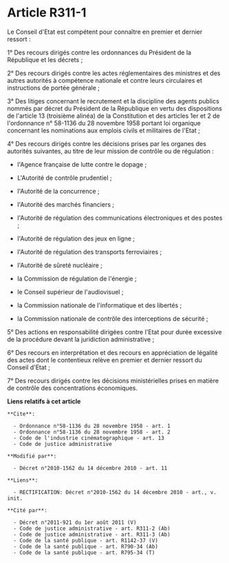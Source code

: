 # Article R311-1

Le Conseil d'Etat est compétent pour connaître en premier et dernier ressort :

1° Des recours dirigés contre les ordonnances du Président de la République et les décrets ;

2° Des recours dirigés contre les actes réglementaires des ministres et des autres autorités à compétence nationale et contre
leurs circulaires et instructions de portée générale ;

3° Des litiges concernant le recrutement et la discipline des agents publics nommés par décret du Président de la République
en vertu des dispositions de l'article 13 (troisième alinéa) de la Constitution et des articles 1er et 2 de l'ordonnance n°
58-1136 du 28 novembre 1958 portant loi organique concernant les nominations aux emplois civils et militaires de l'Etat ; 

4° Des recours dirigés contre les décisions prises par les organes des autorités suivantes, au titre de leur mission de
contrôle ou de régulation :

- l'Agence française de lutte contre le dopage ;

- L'Autorité de contrôle prudentiel ;

- l'Autorité de la concurrence ;

- l'Autorité des marchés financiers ;

- l'Autorité de régulation des communications électroniques et des postes ;

- l'Autorité de régulation des jeux en ligne ; 

- l'Autorité de régulation des transports ferroviaires ;

- l'Autorité de sûreté nucléaire ;

- la Commission de régulation de l'énergie ;

- le Conseil supérieur de l'audiovisuel ;

- la Commission nationale de l'informatique et des libertés ;

- la Commission nationale de contrôle des interceptions de sécurité ; 

5° Des actions en responsabilité dirigées contre l'Etat pour durée excessive de la procédure devant la juridiction
administrative ;

6° Des recours en interprétation et des recours en appréciation de légalité des actes dont le contentieux relève en premier
et dernier ressort du Conseil d'Etat ;

7° Des recours dirigés contre les décisions ministérielles prises en matière de contrôle des concentrations économiques.

**Liens relatifs à cet article**

	**Cite**:

	  - Ordonnance n°58-1136 du 28 novembre 1958 - art. 1
	  - Ordonnance n°58-1136 du 28 novembre 1958 - art. 2
	  - Code de l'industrie cinématographique - art. 13
	  - Code de justice administrative

	**Modifié par**:

	  - Décret n°2010-1562 du 14 décembre 2010 - art. 11

	**Liens**:

	  - RECTIFICATION: Décret n°2010-1562 du 14 décembre 2010 - art., v. init.

	**Cité par**:

	  - Décret n°2011-921 du 1er août 2011 (V)
	  - Code de justice administrative - art. R311-2 (Ab)
	  - Code de justice administrative - art. R311-3 (Ab)
	  - Code de la santé publique - art. R1142-37 (V)
	  - Code de la santé publique - art. R790-34 (Ab)
	  - Code de la santé publique - art. R795-34 (T)
